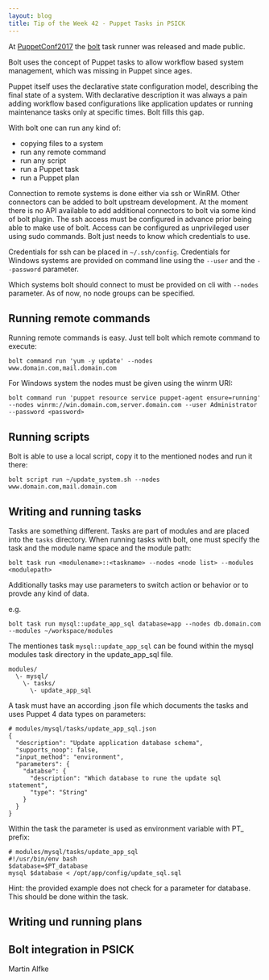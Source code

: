 ```yaml
---
layout: blog
title: Tip of the Week 42 - Puppet Tasks in PSICK
---
```


At [PuppetConf2017](https://puppet.com/community/events/puppetconf/puppetconf-2017) the [bolt](https://puppet.com/products/puppet-bolt) task runner was released and made public.

Bolt uses the concept of Puppet tasks to allow workflow based system management, which was missing in Puppet since ages.

Puppet itself uses the declarative state configuration model, describing the final state of a system. With declarative description it was always a pain adding workflow based configurations like application updates or running maintenance tasks only at specific times. Bolt fills this gap.

With bolt one can run any kind of:

  - copying files to a system
  - run any remote command
  - run any script
  - run a Puppet task
  - run a Puppet plan

Connection to remote systems is done either via ssh or WinRM. Other connectors can be added to bolt upstream development. At the moment there is no API available to add additional connectors to bolt via some kind of bolt plugin.
The ssh access must be configured in advance prior being able to make use of bolt. Access can be configured as unprivileged user using sudo commands. Bolt just needs to know which credentials to use.

Credentials for ssh can be placed in ```~/.ssh/config```. Credentials for Windows systems are provided on command line using the ```--user``` and the ```--password``` parameter.

Which systems bolt should connect to must be provided on cli with ```--nodes``` parameter. As of now, no node groups can be specified.

## Running remote commands

Running remote commands is easy. Just tell bolt which remote command to execute:

    bolt command run 'yum -y update' --nodes www.domain.com,mail.domain.com

For Windows system the nodes must be given using the winrm URI:

    bolt command run 'puppet resource service puppet-agent ensure=running' --nodes winrm://win.domain.com,server.domain.com --user Administrator --password <password>

## Running scripts

Bolt is able to use a local script, copy it to the mentioned nodes and run it there:

    bolt script run ~/update_system.sh --nodes www.domain.com,mail.domain.com

## Writing and running tasks

Tasks are something different. Tasks are part of modules and are placed into the ```tasks``` directory. When running tasks with bolt, one must specify the task and the module name space and the module path:

    bolt task run <modulename>::<taskname> --nodes <node list> --modules <modulepath>

Additionally tasks may use parameters to switch action or behavior or to provde any kind of data.

e.g.

    bolt task run mysql::update_app_sql database=app --nodes db.domain.com --modules ~/workspace/modules

The mentiones task ```mysql::update_app_sql``` can be found within the mysql modules task directory in the update_app_sql file.

    modules/
      \- mysql/
        \- tasks/
          \- update_app_sql

A task must have an according .json file which documents the tasks and uses Puppet 4 data types on parameters:

    # modules/mysql/tasks/update_app_sql.json
    {
      "description": "Update application database schema",
      "supports_noop": false,
      "input_method": "environment",
      "parameters": {
        "databse": {
          "description": "Which database to rune the update sql statement",
          "type": "String"
        }
      }
    }

Within the task the parameter is used as environment variable with PT_ prefix:

    # modules/mysql/tasks/update_app_sql
    #!/usr/bin/env bash
    $database=$PT_database
    mysql $database < /opt/app/config/update_sql.sql

Hint: the provided example does not check for a parameter for database. This should be done within the task.

## Writing und running plans

## Bolt integration in PSICK

Martin Alfke

